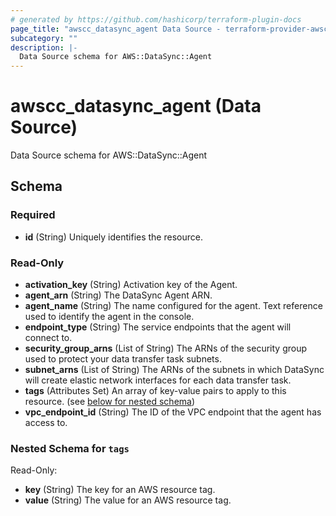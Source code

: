 ```yaml
---
# generated by https://github.com/hashicorp/terraform-plugin-docs
page_title: "awscc_datasync_agent Data Source - terraform-provider-awscc"
subcategory: ""
description: |-
  Data Source schema for AWS::DataSync::Agent
---
```


# awscc_datasync_agent (Data Source)

Data Source schema for AWS::DataSync::Agent



<!-- schema generated by tfplugindocs -->
## Schema

### Required

- **id** (String) Uniquely identifies the resource.

### Read-Only

- **activation_key** (String) Activation key of the Agent.
- **agent_arn** (String) The DataSync Agent ARN.
- **agent_name** (String) The name configured for the agent. Text reference used to identify the agent in the console.
- **endpoint_type** (String) The service endpoints that the agent will connect to.
- **security_group_arns** (List of String) The ARNs of the security group used to protect your data transfer task subnets.
- **subnet_arns** (List of String) The ARNs of the subnets in which DataSync will create elastic network interfaces for each data transfer task.
- **tags** (Attributes Set) An array of key-value pairs to apply to this resource. (see [below for nested schema](#nestedatt--tags))
- **vpc_endpoint_id** (String) The ID of the VPC endpoint that the agent has access to.

<a id="nestedatt--tags"></a>
### Nested Schema for `tags`

Read-Only:

- **key** (String) The key for an AWS resource tag.
- **value** (String) The value for an AWS resource tag.



